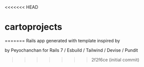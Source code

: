 <<<<<<< HEAD
# cartoprojects
=======
Rails app generated with template inspired by 

by Peyochanchan for Rails 7 / Esbuild / Tailwind / Devise / Pundit
>>>>>>> 2f2f6ce (initial commit)
